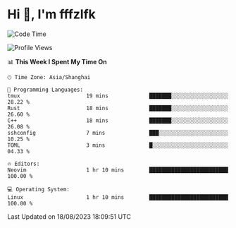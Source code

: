 # Hi 👋, I'm fffzlfk

<!--START_SECTION:waka-->
![Code Time](http://img.shields.io/badge/Code%20Time-347%20hrs%2042%20mins-blue)

![Profile Views](http://img.shields.io/badge/Profile%20Views-10-blue)

📊 **This Week I Spent My Time On** 

```text
🕑︎ Time Zone: Asia/Shanghai

💬 Programming Languages: 
tmux                     19 mins             ███████░░░░░░░░░░░░░░░░░░   28.22 % 
Rust                     18 mins             ███████░░░░░░░░░░░░░░░░░░   26.60 % 
C++                      18 mins             ███████░░░░░░░░░░░░░░░░░░   26.08 % 
sshconfig                7 mins              ███░░░░░░░░░░░░░░░░░░░░░░   10.25 % 
TOML                     3 mins              █░░░░░░░░░░░░░░░░░░░░░░░░   04.33 % 

🔥 Editors: 
Neovim                   1 hr 10 mins        █████████████████████████   100.00 % 

💻 Operating System: 
Linux                    1 hr 10 mins        █████████████████████████   100.00 % 
```


 Last Updated on 18/08/2023 18:09:51 UTC
<!--END_SECTION:waka-->

